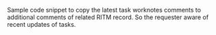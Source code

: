 Sample code snippet to copy the latest task worknotes comments to additional comments of related RITM record.
So the requester aware of recent updates of tasks.
